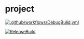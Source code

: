 # project
[![.github/workflows/DebugBulid.yml](https://github.com/hibiki128/myEngine/actions/workflows/DebugBulid.yml/badge.svg)](https://github.com/hibiki128/myEngine/actions/workflows/DebugBulid.yml)

[![ReleaseBuild](https://github.com/hibiki128/myEngine/actions/workflows/ReleaseBuild.yml/badge.svg)](https://github.com/hibiki128/myEngine/actions/workflows/ReleaseBuild.yml)
